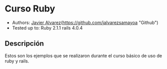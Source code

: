 # Curso Ruby
* Authors: [Javier Alvarez](http://guateonrails.com "GuateOnRails")(https://github.com/jalvarezsamayoa "Github")
* Tested up to: Ruby 2.1.1 rails 4.0.4


## Descripción

Estos son los ejemplos que se realizaron durante el curso básico de uso de ruby y rails. 

